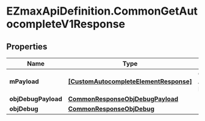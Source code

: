 # EZmaxApiDefinition.CommonGetAutocompleteV1Response

## Properties

Name | Type | Description | Notes
------------ | ------------- | ------------- | -------------
**mPayload** | [**[CustomAutocompleteElementResponse]**](CustomAutocompleteElementResponse.md) | Generic Autocomplete Response | 
**objDebugPayload** | [**CommonResponseObjDebugPayload**](CommonResponseObjDebugPayload.md) |  | [optional] 
**objDebug** | [**CommonResponseObjDebug**](CommonResponseObjDebug.md) |  | [optional] 


